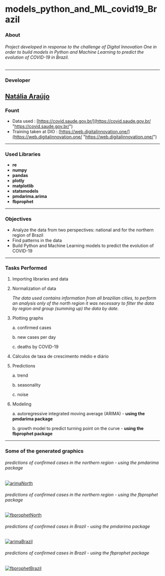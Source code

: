 # models_python_and_ML_covid19_Brazil

### About

###### Project developed in response to the challenge of Digital Innovation One in order to build models in Python and Machine Learning to predict the evolution of COVID-19 in Brazil.
----
### Developer

[Natália Araújo](https://www.linkedin.com/in/nat%C3%A1lia-freitas-ara%C3%BAjo-25a00b140/ "Natália Araújo")
----
### Fount

- Data used : [https://covid.saude.gov.br/](https://covid.saude.gov.br/ "https://covid.saude.gov.br/")
- Training taken at DIO : [https://web.digitalinnovation.one/](https://web.digitalinnovation.one/ "https://web.digitalinnovation.one/")
----
### Used Libraries

- **re**
- **numpy**
- **pandas**
- **plotly**
- **matplotlib**
- **statsmodels**
- **pmdarima.arima**
- **fbprophet**
----
### Objectives

- Analyze the data from two perspectives: national and for the northern region of Brazil
- Find patterns in the data
- Build Python and Machine Learning models to predict the evolution of COVID-19
----
### Tasks Performed

1. Importing libraries and data

2. Normalization of data

	*The data used contains information from all brazilian cities, to perform an analysis only of the north region it was necessary to filter the data by region and group (summing up) the data by date.*
	
3. Plotting graphs

	a. confirmed cases
	
	b. new cases per day
	
	c. deaths by COVID-19
	
4. Cálculos de taxa de crescimento médio e diário

5. Predictions

	a. trend
	
	b. seasonality
	
	c. noise
	
6. Modeling

	a. autoregressive integrated moving average (ARIMA) - **using the pmdarima package**
	
	b. growth model to predict turning point on the curve - **using the fbprophet package**
----
### Some of the generated graphics

###### predictions of confirmed cases in the northern region - using the pmdarima package
[![arimaNorth](https://i.imgur.com/5Y1pzK7.png "arimaNorth")](https://i.imgur.com/5Y1pzK7.png "arimaNorth")

###### predictions of confirmed cases in the northern region - using the fbprophet package
[![fbprophetNorth](https://i.imgur.com/KTjwfQi.png "fbprophetNorth")](https://i.imgur.com/KTjwfQi.png "fbprophetNorth")

###### predictions of confirmed cases in Brazil - using the pmdarima package
[![arimaBrazil](https://i.imgur.com/KPAmDul.png "arimaBrazil")](https://i.imgur.com/KPAmDul.png "arimaBrazil")

###### predictions of confirmed cases in Brazil - using the fbprophet package
[![fbprophetBrazil](https://i.imgur.com/Uy2TcfY.png "fbprophetBrazil")](https://i.imgur.com/Uy2TcfY.png "fbprophetBrazil")

